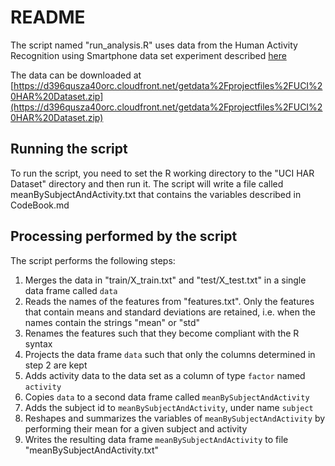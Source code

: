 # README

The script named "run_analysis.R" uses data from the Human Activity Recognition using Smartphone data set experiment described [here](http://archive.ics.uci.edu/ml/datasets/Human+Activity+Recognition+Using+Smartphones)

The data can be downloaded at [https://d396qusza40orc.cloudfront.net/getdata%2Fprojectfiles%2FUCI%20HAR%20Dataset.zip](https://d396qusza40orc.cloudfront.net/getdata%2Fprojectfiles%2FUCI%20HAR%20Dataset.zip)

## Running the script

To run the script, you need to set the R working directory to the "UCI HAR Dataset" directory and then run it.
The script will write a file called meanBySubjectAndActivity.txt that contains the variables described in CodeBook.md

## Processing performed by the script

The script performs the following steps:

1. Merges the data in "train/X_train.txt" and "test/X_test.txt" in a single data frame called `data`
2. Reads the names of the features from "features.txt". Only the features that contain means and standard deviations are retained, i.e. when the
names contain the strings "mean" or "std"
3. Renames the features such that they become compliant with the R syntax
4. Projects the data frame `data` such that only the columns determined in step 2 are kept
5. Adds activity data to the data set as a column of type `factor` named `activity`
6. Copies `data` to a second data frame called `meanBySubjectAndActivity`
7. Adds the subject id to `meanBySubjectAndActivity`, under name `subject` 
8. Reshapes and summarizes the variables of `meanBySubjectAndActivity` by performing their mean for a given subject and activity
9. Writes the resulting data frame `meanBySubjectAndActivity` to file "meanBySubjectAndActivity.txt"  
